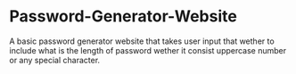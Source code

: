 # Password-Generator-Website
A basic password generator website that takes user input that wether to include what is the length of password wether it consist uppercase number or any special character.
